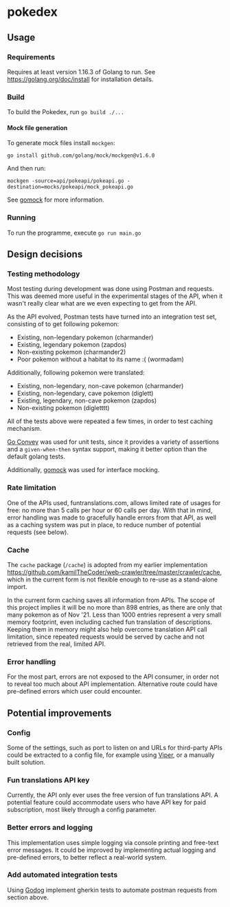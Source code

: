# pokedex

## Usage
### Requirements
Requires at least version 1.16.3 of Golang to run. See https://golang.org/doc/install for installation details.

### Build
To build the Pokedex, run `go build ./...`

#### Mock file generation
To generate mock files install `mockgen`:

`go install github.com/golang/mock/mockgen@v1.6.0`

And then run:

`mockgen -source=api/pokeapi/pokeapi.go -destination=mocks/pokeapi/mock_pokeapi.go`

See [gomock](https://github.com/golang/mock) for more information.

### Running
To run the programme, execute `go run main.go`

## Design decisions

### Testing methodology
Most testing during development was done using Postman and requests. This was deemed more useful in the experimental stages of the API, when it wasn't really clear what are we even expecting to get from the API.

As the API evolved, Postman tests have turned into an integration test set, consisting of to get following pokemon:
- Existing, non-legendary pokemon (charmander)
- Existing, legendary pokemon (zapdos)
- Non-existing pokemon (charmander2)
- Poor pokemon without a habitat to its name :( (wormadam)

Additionally, following pokemon were translated:
- Existing, non-legendary, non-cave pokemon (charmander)
- Existing, non-legendary, cave pokemon (diglett)
- Existing, legendary, non-cave pokemon (zapdos)
- Non-existing pokemon (digletttt)

All of the tests above were repeated a few times, in order to test caching mechanism.

[Go Convey](https://github.com/smartystreets/goconvey) was used for unit tests, since it provides a variety of assertions and a `given-when-then` syntax support, making it better option than the default golang tests.

Additionally, [gomock](https://github.com/golang/mock) was used for interface mocking.

### Rate limitation
One of the APIs used, funtranslations.com, allows limited rate of usages for free: no more than 5 calls per hour or 60 calls per day. With that in mind, error handling was made to gracefully handle errors from that API, as well as a caching system was put in place, to reduce number of potential requests (see below).

### Cache
The `cache` package (`/cache`) is adopted from my earlier implementation https://github.com/kamilTheCoder/web-crawler/tree/master/crawler/cache, which in the current form is not flexible enough to re-use as a stand-alone import.

In the current form caching saves all information from APIs. The scope of this project implies it will be no more than 898 entries, as there are only that many pokemon as of Nov '21.
Less than 1000 entries represent a very small memory footprint, even including cached fun translation of descriptions. Keeping them in memory might also help overcome translation API call limitation, since repeated requests would be served by cache and not retrieved from the real, limited API.

### Error handling
For the most part, errors are not exposed to the API consumer, in order not to reveal too much about API implementation. Alternative route could have pre-defined errors which user could encounter.

## Potential improvements
### Config
Some of the settings, such as port to listen on and URLs for third-party APIs could be extracted to a config file, for example using [Viper](https://github.com/spf13/viper), or a manually built solution.

### Fun translations API key
Currently, the API only ever uses the free version of fun translations API. A potential feature could accommodate users who have API key for paid subscription, most likely through a config parameter. 

### Better errors and logging
This implementation uses simple logging via console printing and free-text error messages. It could be improved by implementing actual logging and pre-defined errors, to better reflect a real-world system.

### Add automated integration tests
Using [Godog](https://github.com/cucumber/godog) implement gherkin tests to automate postman requests from section above.